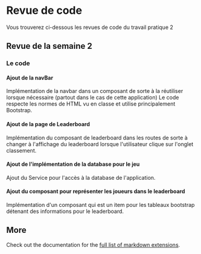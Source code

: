 # Revue de code

Vous trouverez ci-dessous les revues de code du travail pratique 2

## Revue de la semaine 2

### Le code

#### Ajout de la navBar

Implémentation de la navbar dans un composant de sorte à la réutiliser lorsque nécessaire (partout dans le cas de cette application)
Le code respecte les normes de HTML vu en classe et utilise principalement Bootstrap.

#### Ajout de la page de Leaderboard

Implémentation du composant de leaderboard dans les routes de sorte à changer à l'affichage du leaderboard lorsque l'utilisateur clique sur l'onglet classement.

#### Ajout de l'implémentation de la database pour le jeu

Ajout du Service pour l'accès à la database de l'application.

#### Ajout du composant pour représenter les joueurs dans le leaderboard

Implémentation d'un composant qui est un item pour les tableaux bootstrap détenant des informations pour le leaderboard.

## More

Check out the documentation for the [full list of markdown extensions](https://vitepress.dev/guide/markdown).
